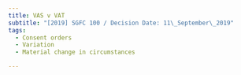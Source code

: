 ```yaml
---
title: VAS v VAT
subtitle: "[2019] SGFC 100 / Decision Date: 11\_September\_2019"
tags:
  - Consent orders
  - Variation
  - Material change in circumstances

---
```

